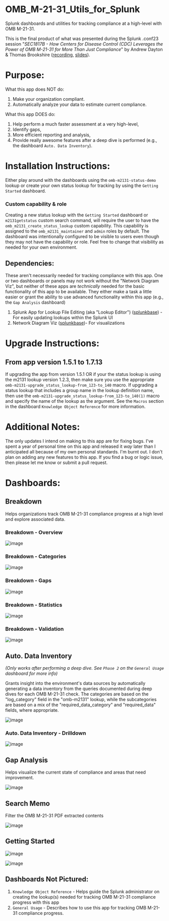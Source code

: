# OMB_M-21-31_Utils_for_Splunk
Splunk dashboards and utilities for tracking compliance at a high-level with OMB M-21-31. 

This is the final product of what was presented during the Splunk .conf23 session "_SEC1817B - How Centers for Disease Control (CDC) Leverages the Power of OMB M-21-31 for More Than Just Compliance_" by Andrew Dayton & Thomas Brookshire ([recording](https://conf.splunk.com/files/2023/recordings/SEC1817B.mp4), [slides](https://conf.splunk.com/files/2023/slides/SEC1817B.pdf)). 

# Purpose:
What this app does NOT do:
1. Make your organization compliant.
2. Automatically analyze your data to estimate current compliance.

What this app DOES do:
1. Help perform a much faster assessment at a very high-level,
2. Identify gaps,
3. More efficient reporting and analysis,
5. Provide really awesome features after a deep dive is performed (e.g., the dashboard `Auto. Data Inventory`).

# Installation Instructions:
Either play around with the dashboards using the `omb-m2131-status-demo` lookup or create your own status lookup for tracking by using the `Getting Started` dashboard. 

### Custom capability & role
Creating a new status lookup with the `Getting Started` dashboard or `m2131getstatus` custom search command, will require the user to have the `omb_m2131_create_status_lookup` custom capability. This capability is assigned to the `omb_m2131_maintainer` and `admin` roles by default. The dashboard was intentionally configured to be visible to users even though they may not have the capability or role. Feel free to change that visibility as needed for your own environment.

## Dependencies:
These aren't necessarily needed for tracking compliance with this app. One or two dashboards or panels may not work without the "Network Diagram Viz", but neither of these apps are _technically_ needed for the basic functionality of this app to be available. They either make a task a little easier or grant the ability to use advanced functionality within this app (e.g., the `Gap Analysis` dashboard)

1. Splunk App for Lookup File Editing (aka "Lookup Editor") ([splunkbase](https://splunkbase.splunk.com/app/1724)) - For easily updating lookups within the Splunk UI
2. Network Diagram Viz ([splunkbase](https://splunkbase.splunk.com/app/4438))- For visualizations


# Upgrade Instructions:
## From app version 1.5.1 to 1.7.13
If upgrading the app from version 1.5.1 OR if your the status lookup is using the m2131 lookup version 1.2.3, then make sure you use the appropriate `omb-m2131-upgrade_status_lookup-from_123-to_140` macro. If upgrading a status lookup that includes a group name in the lookup definition name, then use the `omb-m2131-upgrade_status_lookup-from_123-to_140(1)` macro and specify the name of the lookup as the argument. See the `Macros` section in the dashboard `Knowledge Object Reference` for more information.

# Additional Notes:
The only updates I intend on making to this app are for fixing bugs. I've spent a year of personal time on this app and released it _way_ later than I anticipated all because of my own personal standards. I'm burnt out. I don't plan on adding any new features to this app. If you find a bug or logic issue, then please let me know or submit a pull request.


# Dashboards:

## Breakdown
Helps organizations track OMB M-21-31 compliance progress at a high level and explore associated data.

### Breakdown - Overview
![image](https://github.com/tbrookshire/OMB_M-21-31_Utils_for_Splunk/assets/86690101/4910cde7-bb9f-4fcf-984c-55c89ac3df80)

### Breakdown - Categories
![image](https://github.com/tbrookshire/OMB_M-21-31_Utils_for_Splunk/assets/86690101/ce678b43-f426-40ce-a2b4-5297ba2e01ae)

### Breakdown - Gaps
![image](https://github.com/tbrookshire/OMB_M-21-31_Utils_for_Splunk/assets/86690101/837f4113-9a0d-48d6-b935-3ab099c2a5cd)

### Breakdown - Statistics
![image](https://github.com/tbrookshire/OMB_M-21-31_Utils_for_Splunk/assets/86690101/0bc14aa5-4898-4816-b5ed-606bb91d7fba)

### Breakdown - Validation
![image](https://github.com/tbrookshire/OMB_M-21-31_Utils_for_Splunk/assets/86690101/7bee9a74-9d07-46f0-b57d-02b86ae30de8)


## Auto. Data Inventory
_(Only works after performing a deep dive. See `Phase 2` on the `General Usage` dashboard for more info)_

Grants insight into the environment's data sources by automatically generating a data inventory from the queries documented during deep dives for each OMB M-21-31 check. The categories are based on the "log_category" field in the "omb-m2131" lookup, while the subcategories are based on a mix of the "required_data_category" and "required_data" fields, where appropriate.

![image](https://github.com/tbrookshire/OMB_M-21-31_Utils_for_Splunk/assets/86690101/c7e4f442-8d5c-43d9-9586-a571c1766e4d)

### Auto. Data Inventory - Drilldown
![image](https://github.com/tbrookshire/OMB_M-21-31_Utils_for_Splunk/assets/86690101/daa090fb-c1bf-4698-bec4-1aad4689d50b)



## Gap Analysis
Helps visualize the current state of compliance and areas that need improvement.

![image](https://github.com/tbrookshire/OMB_M-21-31_Utils_for_Splunk/assets/86690101/2fa94296-07e8-408b-bd00-485a05da241e)


## Search Memo
Filter the OMB M-21-31 PDF extracted contents

![image](https://github.com/tbrookshire/OMB_M-21-31_Utils_for_Splunk/assets/86690101/7df5a6c4-3287-4802-9ffe-35332cefa0e8)


## Getting Started
![image](https://github.com/tbrookshire/OMB_M-21-31_Utils_for_Splunk/assets/86690101/cb327760-cc04-4bab-a9fe-1d5e5f9b11da)

![image](https://github.com/tbrookshire/OMB_M-21-31_Utils_for_Splunk/assets/86690101/37f5935f-1c62-4c4a-9835-2b65e9038b8f)


## Dashboards Not Pictured:
1. `Knowledge Object Reference` - Helps guide the Splunk administrator on creating the lookup(s) needed for tracking OMB M-21-31 compliance progress with this app
2. `General Usage` -  Describes how to use this app for tracking OMB M-21-31 compliance progress.


